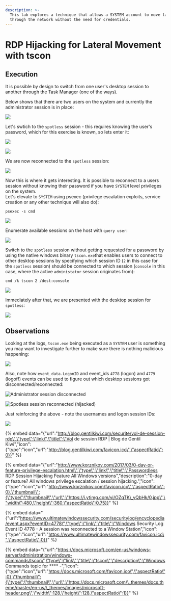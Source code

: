 ```yaml
---
description: >-
  This lab explores a technique that allows a SYSTEM account to move laterally
  through the network without the need for credentials.
---
```


# RDP Hijacking for Lateral Movement with tscon

## Execution

It is possible by design to switch from one user's desktop session to another through the Task Manager \(one of the ways\).

Below shows that there are two users on the system and currently the administrator session is in place:

![](../.gitbook/assets/rdp-admin.png)

Let's swtich to the `spotless` session - this requires knowing the user's password, which for this exercise is known, so lets enter it:

![](../.gitbook/assets/rdp-login.png)

![](../.gitbook/assets/rdp-password.png)

We are now reconnected to the `spotless` session:

![](../.gitbook/assets/rdp-spotless.png)

Now this is where it gets interesting. It is possible to reconnect to a users session without knowing their password if you have `SYSTEM` level privileges on the system.   
Let's elevate to `SYSTEM` using psexec \(privilege escalation exploits, service creation or any other technique will also do\):

```text
psexec -s cmd
```

![](../.gitbook/assets/rdp-system.png)

Enumerate available sessions on the host with `query user`:

![](../.gitbook/assets/rdp-sessions.png)

Switch to the `spotless` session without getting requested for a password by using the native windows binary `tscon.exe`that enables users to connect to other desktop sessions by specifying which session ID \(`2` in this case for the `spotless` session\) should be connected to which session \(`console` in this case, where the active `administator` session originates from\):

```text
cmd /k tscon 2 /dest:console
```

![](../.gitbook/assets/rdp-hijack-no-password.png)

Immediately after that, we are presented with the desktop session for `spotless`:

![](../.gitbook/assets/rdp-spotless-with-system.png)

## Observations

Looking at the logs, `tscon.exe` being executed as a `SYSTEM` user is something you may want to investigate further to make sure there is nothing malicious happening:

![](../.gitbook/assets/rdp-logs%20%281%29.png)

Also, note how `event_data.LogonID` and event\_ids `4778` \(logon\) and `4779` \(logoff\) events can be used to figure out which desktop sessions got disconnected/reconnected:

![Administrator session disconnected](../.gitbook/assets/rdp-session-disconnect.png)

![Spotless session reconnected \(hijacked\)](../.gitbook/assets/rdp-session-reconnect.png)

Just reinforcing the above - note the usernames and logon session IDs:

![](../.gitbook/assets/rdp-logon-sessions.png)



{% embed data="{\"url\":\"http://blog.gentilkiwi.com/securite/vol-de-session-rdp\",\"type\":\"link\",\"title\":\"Vol de session RDP \| Blog de Gentil Kiwi\",\"icon\":{\"type\":\"icon\",\"url\":\"http://blog.gentilkiwi.com/favicon.ico\",\"aspectRatio\":0}}" %}

{% embed data="{\"url\":\"http://www.korznikov.com/2017/03/0-day-or-feature-privilege-escalation.html\",\"type\":\"link\",\"title\":\"Passwordless RDP Session Hijacking Feature All Windows versions\",\"description\":\"0-day or feature? All windows privilege escalation / session hijacking.\",\"icon\":{\"type\":\"icon\",\"url\":\"http://www.korznikov.com/favicon.ico\",\"aspectRatio\":0},\"thumbnail\":{\"type\":\"thumbnail\",\"url\":\"https://i.ytimg.com/vi/OZqTK\_yQbHk/0.jpg\",\"width\":480,\"height\":360,\"aspectRatio\":0.75}}" %}

{% embed data="{\"url\":\"https://www.ultimatewindowssecurity.com/securitylog/encyclopedia/event.aspx?eventID=4778\",\"type\":\"link\",\"title\":\"Windows Security Log Event ID 4778 - A session was reconnected to a Window Station\",\"icon\":{\"type\":\"icon\",\"url\":\"https://www.ultimatewindowssecurity.com/favicon.ico\",\"aspectRatio\":0}}" %}

{% embed data="{\"url\":\"https://docs.microsoft.com/en-us/windows-server/administration/windows-commands/tscon\",\"type\":\"link\",\"title\":\"tscon\",\"description\":\"Windows Commands topic for \*\*\*\* -\",\"icon\":{\"type\":\"icon\",\"url\":\"https://docs.microsoft.com/favicon.ico\",\"aspectRatio\":0},\"thumbnail\":{\"type\":\"thumbnail\",\"url\":\"https://docs.microsoft.com/\_themes/docs.theme/master/en-us/\_themes/images/microsoft-header.png\",\"width\":128,\"height\":128,\"aspectRatio\":1}}" %}



